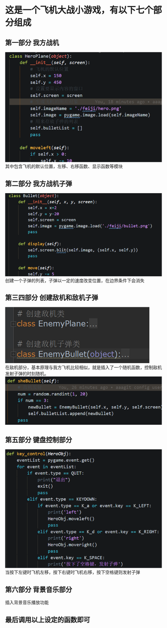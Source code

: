 # 这是一个飞机大战小游戏，有以下七个部分组成
## 第一部分  我方战机 
![](wofangzhanji.png)
其中包含飞机的默认位置，左移、右移函数、显示函数等模块
## 第二部分  我方战机子弹
![](wofangzhanjizidan.png)
创建一个子弹的列表，子弹以一定的速度改变位置，在边界条件下会消失
## 第三四部分  创建敌机和敌机子弹
![](diji.png)  
在敌机部分，基本原理与我方飞机比较相似，就是插入了一个随机函数，控制敌机发射子弹的时刻随机。
![](dijizidan.png)  
## 第五部分  键盘控制部分
![](jianpankongzhi.png)  
当按下左键时飞机左移，按下右键时飞机右移，按下空格键则发射子弹
## 第六部分  背景音乐部分
插入背景音乐播放功能
## 最后调用以上设定的函数即可